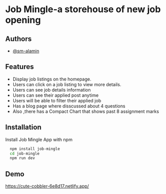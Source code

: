 
# Job Mingle-a storehouse of new job opening






## Authors

- [@sm-alamin](https://www.github.com/sm-alamin)


## Features

- Display job listings on the homepage.
- Users can click on a job listing to view more details.
- Users can see job details information
- Users can see their applied post anytime
- Users will be able to filter their applied job
- Has a blog page where disscussed about 4 questions
- Also ,there has a Compact Chart that shows past 8 assignment marks


## Installation

Install Job Mingle App with npm

```bash
  npm install job-mingle
  cd job-mingle
  npm run dev
```
    
## Demo

https://cute-cobbler-6e8d17.netlify.app/

